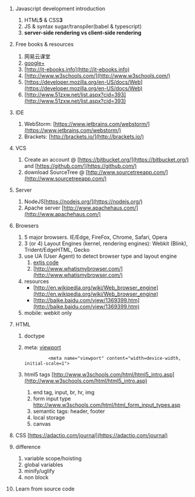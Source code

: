 1. Javascript development introduction
	1. HTML**5** & CSS**3**
	1. JS & syntax sugar/transpiler(babel & typescript)
	1. **server-side rendering vs client-side rendering**
1. Free books & resources
	1. 网易云课堂
	1. [google+](https://plus.google.com/117089929016683748544/posts)
	1. [http://it-ebooks.info](http://it-ebooks.info)
	1. [http://www.w3schools.com/](http://www.w3schools.com/)
	1. [https://developer.mozilla.org/en-US/docs/Web](https://developer.mozilla.org/en-US/docs/Web)
	1. [http://www.51zxw.net/list.aspx?cid=393](http://www.51zxw.net/list.aspx?cid=393)
1. IDE
	1. WebStorm: [https://www.jetbrains.com/webstorm/](https://www.jetbrains.com/webstorm/)	
	1. Brackets: [http://brackets.io/](http://brackets.io/)
1. VCS
	1. Create an account @ [https://bitbucket.org/](https://bitbucket.org/) and [https://github.com/](https://github.com/)
	1. download SourceTree @ [http://www.sourcetreeapp.com/](http://www.sourcetreeapp.com/)
1. Server
	1. NodeJS[https://nodejs.org/](https://nodejs.org/)
	1. Apache server [http://www.apachehaus.com/](http://www.apachehaus.com/)
1. Browsers
	1. 5 major browsers. IE/Edge, FireFox, Chrome, Safari, Opera
	1. 3 (or 4) Layout Engines (kernel, rendering engines): Webkit (Blink), Trident/EdgeHTML, Gecko
	1. use UA (User Agent) to detect browser type and layout engine
		1. [extjs code](http://docs.sencha.com/extjs/5.1/5.1.1-apidocs/source/OS.html#Ext-os)
		1. [http://www.whatismybrowser.com/](http://www.whatismybrowser.com/)
	1. resources
		- [http://en.wikipedia.org/wiki/Web_browser_engine](http://en.wikipedia.org/wiki/Web_browser_engine)
		- [http://baike.baidu.com/view/1369399.htm](http://baike.baidu.com/view/1369399.htm)
	1. mobile: webkit only
1. HTML
	1. doctype
	1. meta:  [viewport](https://developer.mozilla.org/en/docs/Mozilla/Mobile/Viewport_meta_tag)

					<meta name="viewport" content="width=device-width, initial-scale=1">
	1. html5 tags [http://www.w3schools.com/html/html5_intro.asp](http://www.w3schools.com/html/html5_intro.asp)
		1. end tag, input, br, hr, img
        1. form input type http://www.w3schools.com/html/html_form_input_types.asp
		1. semantic tags: header, footer
		1. local storage
		1. canvas
1. CSS [https://adactio.com/journal](https://adactio.com/journal)

1. difference
	1. variable scope/hoisting
	2. global variables
	3. minify/uglify
	4. non block

1. Learn from source code
